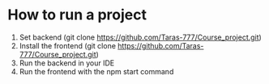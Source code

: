 # How to run a project

1. Set backend (git clone https://github.com/Taras-777/Course_project.git)
2. Install the frontend (git clone https://github.com/Taras-777/Course_project.git)
3. Run the backend in your IDE
4. Run the frontend with the npm start command
